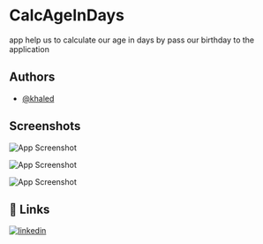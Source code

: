 
# CalcAgeInDays

app help us to calculate our age in days by pass our birthday to the application




## Authors

- [@khaled](https://www.github.com/khaledmohammed1)


## Screenshots

![App Screenshot](https://res.cloudinary.com/kha10led/image/upload/v1663236923/ecommerce/11_jjusn6.png)

![App Screenshot](https://res.cloudinary.com/kha10led/image/upload/v1663236923/ecommerce/22_rgv7gk.png)

![App Screenshot](https://res.cloudinary.com/kha10led/image/upload/v1663236923/ecommerce/33_x582bp.png)
## 🔗 Links
[![linkedin](https://img.shields.io/badge/linkedin-0A66C2?style=for-the-badge&logo=linkedin&logoColor=white)](https://www.linkedin.com/in/khaled-mohammed-8629171a6/)

